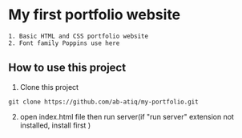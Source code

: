 # My first portfolio website

```
1. Basic HTML and CSS portfolio website
2. Font family Poppins use here
```

## How to use this project

1. Clone this project

```
git clone https://github.com/ab-atiq/my-portfolio.git
```

2. open index.html file then run server(if "run server" extension not installed, install first )
